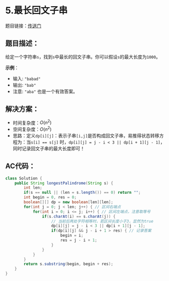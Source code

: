 # 5.最长回文子串
题目链接：[传送门](https://leetcode-cn.com/problems/longest-palindromic-substring/)

## 题目描述：
给定一个字符串`s`，找到`s`中最长的回文子串。你可以假设`s`的最大长度为`1000`。

**示例**：
- 输入: `"babad"`
- 输出: `"bab"`
- 注意: `"aba"` 也是一个有效答案。

## 解决方案：
- 时间复杂度：$O(n^2)$
- 空间复杂度：$O(n^2)$
- 思路：定义`dp[i][j]`：表示子串`[i,j]`是否构成回文子串，易推得状态转移方程为：当`s[i] == s[j]` 时，`dp[i][j] = j - i < 3 || dp[i + 1][j - 1]`，同时记录回文子串的最大长度即可！

## AC代码：
```java
class Solution {
    public String longestPalindrome(String s) {
        int len;
        if(s == null || (len = s.length()) == 0) return "";
        int begin = 0, res = 0;
        boolean[][] dp = new boolean[len][len];
        for(int j = 0; j < len; j++) { // 区间右端点
            for(int i = 0; i <= j; i++) { // 区间左端点，注意取等号
                if(s.charAt(i) == s.charAt(j)) { 
                    // 当前后两处字符相等时，若区间长度小于3，显然为true
                    dp[i][j] = j - i < 3 || dp[i + 1][j - 1];
                    if(dp[i][j] && j - i + 1 > res) { // 记录答案
                        begin = i;
                        res = j - i + 1;
                    } 
                }
            }
        }
        return s.substring(begin, begin + res);
    }
}
```
